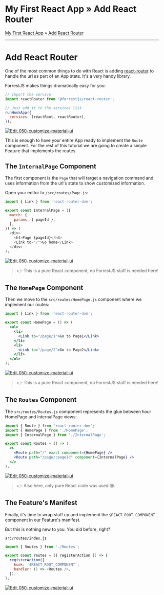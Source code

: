 <h1 class="tutorial-step"><span>My First React App &raquo;</span> Add React Router</h1>

[My First React App](../README.md) &raquo; [Add React Router](./README.md)

---

# Add React Router

One of the most common things to do with React is adding [react-router](https://reactrouter.com/) to handle the url as part of an App state. It's a very handy library.

ForrestJS makes things dramatically easy for you:

```js
// Import the service
import reactRouter from '@forrestjs/react-router';

// Just add it to the services list
runHookApp({
  services: [reactRoot, reactRouter],
});
```

[![Edit 050-customize-material-ui](https://codesandbox.io/static/img/play-codesandbox.svg)](https://codesandbox.io/s/060-add-react-router-4lxe6?file=/src/index.js:244-374)

This is enough to have your entire App ready to implement the `Route` component. For the rest of this tutorial we are going to create a simple Feature that implements the routes.

## The `InternalPage` Component

The first component is the `Page` that will target a navigation command and uses information from the url's state to show customized information.

Open your editor to `/src/routes/Page.js`:

```js
import { Link } from 'react-router-dom';

export const InternalPage = ({
  match: {
    params: { pageId },
  },
}) => (
  <div>
    <h4>Page {pageId}</h4>
    <Link to="/">Go home</Link>
  </div>
);
```

[![Edit 050-customize-material-ui](https://codesandbox.io/static/img/play-codesandbox.svg)](https://codesandbox.io/s/060-add-react-router-4lxe6?file=/src/routes/InternalPage.js)

> 👉 This is a pure React component, no ForrestJS stuff is needed here!

## The `HomePage` Component

Then we move to the `src/routes/HomePage.js` component where we implement our routes:

```jsx
import { Link } from 'react-router-dom';

export const HomePage = () => (
  <ul>
    <li>
      <Link to="/page/1">Go to Page1</Link>
    </li>
    <li>
      <Link to="/page/2">Go to Page2</Link>
    </li>
  </ul>
);
```

[![Edit 050-customize-material-ui](https://codesandbox.io/static/img/play-codesandbox.svg)](https://codesandbox.io/s/060-add-react-router-4lxe6?file=/src/routes/HomePage.js)

> 👉 This is a pure React component, no ForrestJS stuff is needed here!

## The `Routes` Component

The `src/routes/Routes.js` component represents the glue between hour HomePage and InternalPage views:

```jsx
import { Route } from 'react-router-dom';
import { HomePage } from './HomePage';
import { InternalPage } from './InternalPage';

export const Routes = () => (
  <>
    <Route path="/" exact component={HomePage} />
    <Route path="/page/:pageId" component={InternalPage} />
  </>
);
```

[![Edit 050-customize-material-ui](https://codesandbox.io/static/img/play-codesandbox.svg)](https://codesandbox.io/s/060-add-react-router-4lxe6?file=/src/routes/Routes.js)

> 👉 Also here, only pure React code was used 😎.

## The Feature's Manifest

Finally, it's time to wrap stuff up and implement the `$REACT_ROOT_COMPONENT` component in our Feature's manifest.

But this is nothing new to you. You did before, right?

`src/routes/index.js`

```js
import { Routes } from './Routes';

export const routes = ({ registerAction }) => {
  registerAction({
    hook: '$REACT_ROOT_COMPONENT',
    handler: () => <Routes />,
  });
};
```

[![Edit 050-customize-material-ui](https://codesandbox.io/static/img/play-codesandbox.svg)](https://codesandbox.io/s/060-add-react-router-4lxe6?file=/src/routes/index.js)
